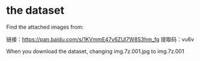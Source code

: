 # the dataset

Find the attached images from:

链接：https://pan.baidu.com/s/1KVmmE47v6ZUl7W8S3hm_fg 
提取码：vu6v


When you download the dataset, changing img.7z.001.jpg to img.7z.001
